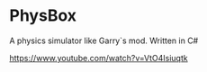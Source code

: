 # PhysBox
A physics simulator like Garry`s mod. Written in C#

https://www.youtube.com/watch?v=VtO4Isiuqtk
